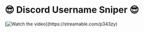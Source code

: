 # 😎 Discord Username Sniper 😎
[![Watch the video]([https://i.stack.imgur.com/Vp2cE.png](https://streamable.com/p343zy))](https://streamable.com/p343zy)

